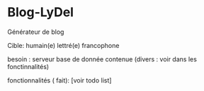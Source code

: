 # Blog-LyDel
Générateur de blog

Cible:
humain(e) lettré(e) francophone

besoin :
serveur
base de donnée
contenue (divers : voir dans les fonctinnalités)

fonctionnalités ( fait):
[voir todo list]

